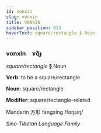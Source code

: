 ```yaml
---
id: vonxin
slug: vonxin
title: VONXİN
sidebar_position: 613
hoverText: square/rectangle § Noun
---
```


### vonxin&emsp;<span kind="abugida">ɤ̃ɋ̃ɟ</span>

*square/rectangle* **§** Noun

**Verb**: to be a square/rectangle

**Noun**: square/rectangle

**Modifier**: square/rectangle-related

Mandarin 方形 fāngxíng /fɑŋɕiŋ/

*Sino-Tibetan Language Family*